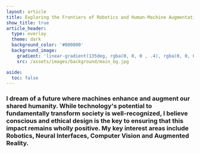 ```yaml
---
layout: article
title: Exploring the Frontiers of Robotics and Human-Machine Augmentation
show_title: true
article_header:
  type: overlay
  theme: dark
  background_color: '#000000'
  background_image:
    gradient: 'linear-gradient(135deg, rgba(0, 0, 0 , .4), rgba(0, 0, 0, .4))'
    src: /assets/images/background/main_bg.jpg

aside:
  toc: false
---
```


### I dream of a future where machines enhance and augment our shared humanity. While technology's potential to fundamentally transform society is well-recognized, I believe conscious and ethical design is the key to ensuring that this impact remains wholly positive. My key interest areas include Robotics, Neural Interfaces, Computer Vision and Augmented Reality.